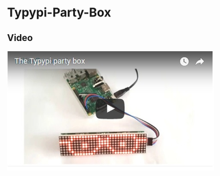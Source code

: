 # Typypi-Party-Box

## Video ##
[![IMAGE ALT TEXT HERE](https://github.com/LekkerPrutsen/Typypi-Party-Box/blob/master/images/Typypi%20youtube.jpg)](https://youtu.be/fH91Fh_LdTM)
